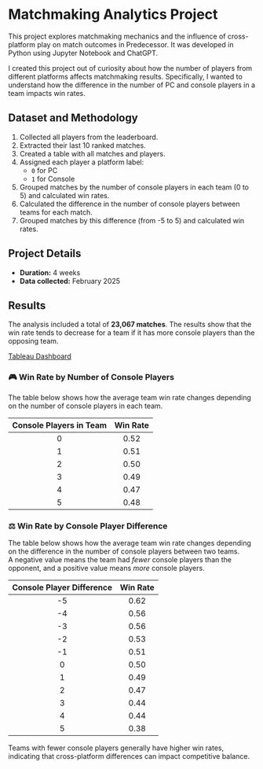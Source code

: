 # Matchmaking Analytics Project

This project explores matchmaking mechanics and the influence of cross-platform play on match outcomes in Predecessor. It was developed in Python using Jupyter Notebook and ChatGPT.

I created this project out of curiosity about how the number of players from different platforms affects matchmaking results. Specifically, I wanted to understand how the difference in the number of PC and console players in a team impacts win rates.

## Dataset and Methodology

1. Collected all players from the leaderboard.
2. Extracted their last 10 ranked matches.
3. Created a table with all matches and players.
4. Assigned each player a platform label:
   - `0` for PC
   - `1` for Console
5. Grouped matches by the number of console players in each team (0 to 5) and calculated win rates.
6. Calculated the difference in the number of console players between teams for each match.
7. Grouped matches by this difference (from -5 to 5) and calculated win rates.

## Project Details

- **Duration:** 4 weeks  
- **Data collected:** February 2025

## Results

The analysis included a total of **23,067 matches**. The results show that the win rate tends to decrease for a team if it has more console players than the opposing team.

[Tableau Dashboard](https://public.tableau.com/app/profile/alisa.u8205/viz/predecessor/Dashboard1)

### 🎮 Win Rate by Number of Console Players

The table below shows how the average team win rate changes depending on the number of console players in each team.

| Console Players in Team | Win Rate |
|:------------------------:|:--------:|
| 0                        | 0.52     |
| 1                        | 0.51     |
| 2                        | 0.50     |
| 3                        | 0.49     |
| 4                        | 0.47     |
| 5                        | 0.48     |

### ⚖️ Win Rate by Console Player Difference

The table below shows how the average team win rate changes depending on the difference in the number of console players between two teams.  
A negative value means the team had *fewer* console players than the opponent, and a positive value means *more* console players.

| Console Player Difference | Win Rate |
|:--------------------------:|:--------:|
| -5                         | 0.62     |
| -4                         | 0.56     |
| -3                         | 0.56     |
| -2                         | 0.53     |
| -1                         | 0.51     |
| 0                          | 0.50     |
| 1                          | 0.49     |
| 2                          | 0.47     |
| 3                          | 0.44     |
| 4                          | 0.44     |
| 5                          | 0.38     |


Teams with fewer console players generally have higher win rates, indicating that cross-platform differences can impact competitive balance.


